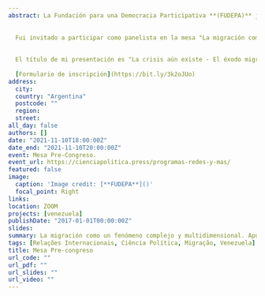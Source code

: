 ```yaml
---
abstract: La Fundación para una Democracia Participativa **(FUDEPA)** junto con Ciencia Política Press, organizan la mesa Pre-Congreso del "Primer Congreso Latino Americano sobre Mercados Laborales de la Ciencia Política y Las Relaciones Internacionales". 
         
  
  Fui invitado a participar como panelista en la mesa "La migración como un fenómeno complejo y multidimensional. Aporte y debates desde las relaciones internacionales".
  
  
  El título de mi presentación es "La crisis aún existe - El éxodo migratorio venezolano hacia Brasil".
  
  [Formulario de inscripción](https://bit.ly/3k2oJUo)
address:
  city: 
  country: "Argentina"
  postcode: ""
  region: 
  street: 
all_day: false
authors: []
date: "2021-11-10T18:00:00Z"
date_end: "2021-11-10T20:00:00Z"
event: Mesa Pre-Congreso. 
event_url: https://cienciapolitica.press/programas-redes-y-mas/
featured: false
image:
  caption: 'Image credit: [**FUDEPA**]()'
  focal_point: Right
links:
location: ZOOM
projects: [venezuela]
publishDate: "2017-01-01T00:00:00Z"
slides: 
summary: La migración como un fenómeno complejo y multidimensional. Aportes y debates desde las Relaciones Internacionales. 
tags: [Relações Internacionais, Ciência Política, Migração, Venezuela]
title: Mesa Pre-congreso
url_code: ""
url_pdf: ""
url_slides: ""
url_video: ""
---
```



